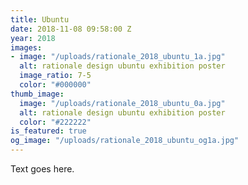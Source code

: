 ```yaml
---
title: Ubuntu
date: 2018-11-08 09:58:00 Z
year: 2018
images:
- image: "/uploads/rationale_2018_ubuntu_1a.jpg"
  alt: rationale design ubuntu exhibition poster
  image_ratio: 7-5
  color: "#000000"
thumb_image:
  image: "/uploads/rationale_2018_ubuntu_0a.jpg"
  alt: rationale design ubuntu exhibition poster
  color: "#222222"
is_featured: true
og_image: "/uploads/rationale_2018_ubuntu_og1a.jpg"
---
```


Text goes here.